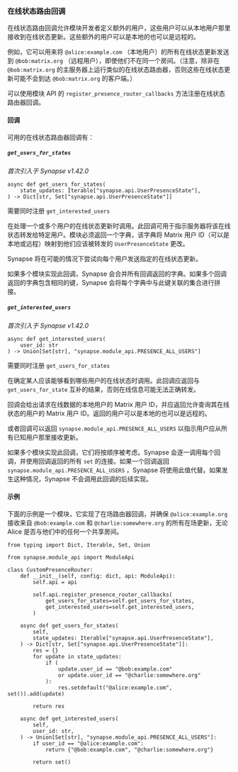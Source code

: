 ﻿### 在线状态路由回调

在线状态路由回调允许模块开发者定义额外的用户，这些用户可以从本地用户那里接收到在线状态更新。这些额外的用户可以是本地的也可以是远程的。

例如，它可以用来将 `@alice:example.com` （本地用户）的所有在线状态更新发送到 `@bob:matrix.org` （远程用户），即使他们不在同一个房间。（注意，除非在 `@bob:matrix.org` 的主服务器上运行类似的在线状态路由器，否则这些在线状态更新可能不会到达 `@bob:matrix.org` 的客户端。）

可以使用模块 API 的 `register_presence_router_callbacks` 方法注册在线状态路由器回调。

#### 回调

可用的在线状态路由器回调有：

##### `get_users_for_states`

_首次引入于 Synapse v1.42.0_

```
async def get_users_for_states(
    state_updates: Iterable["synapse.api.UserPresenceState"],
) -> Dict[str, Set["synapse.api.UserPresenceState"]]
```

需要同时注册 `get_interested_users`

在处理一个或多个用户的在线状态更新时调用。此回调可用于指示服务器将该在线状态转发给特定用户。模块必须返回一个字典，该字典将 Matrix 用户 ID（可以是本地或远程）映射到他们应该被转发的 `UserPresenceState` 更改。

Synapse 将在可能的情况下尝试向每个用户发送指定的在线状态更新。

如果多个模块实现此回调，Synapse 会合并所有回调返回的字典。如果多个回调返回的字典包含相同的键，Synapse 会将每个字典中与此键关联的集合进行拼接。

##### `get_interested_users`

_首次引入于 Synapse v1.42.0_

```
async def get_interested_users(
    user_id: str
) -> Union[Set[str], "synapse.module_api.PRESENCE_ALL_USERS"]
```

需要同时注册 `get_users_for_states`

在确定某人应该能够看到哪些用户的在线状态时调用。此回调应返回与 `get_users_for_state` 互补的结果，否则在线信息可能无法正确转发。

回调会给出请求在线数据的本地用户的 Matrix 用户 ID，并应返回允许查询其在线状态的用户的 Matrix 用户 ID。返回的用户可以是本地的也可以是远程的。

或者回调可以返回 `synapse.module_api.PRESENCE_ALL_USERS` 以指示用户应从所有已知用户那里接收更新。

如果多个模块实现此回调，它们将按顺序被考虑。Synapse 会逐一调用每个回调，并使用回调返回的所有 `set` 的连接。如果一个回调返回 `synapse.module_api.PRESENCE_ALL_USERS` ，Synapse 将使用此值代替。如果发生这种情况，Synapse 不会调用此回调的后续实现。

#### 示例

下面的示例是一个模块，它实现了在场路由器回调，并确保 `@alice:example.org` 接收来自 `@bob:example.com` 和 `@charlie:somewhere.org` 的所有在场更新，无论 Alice 是否与他们中的任何一个共享房间。

```
from typing import Dict, Iterable, Set, Union

from synapse.module_api import ModuleApi

class CustomPresenceRouter:
    def __init__(self, config: dict, api: ModuleApi):
        self.api = api

        self.api.register_presence_router_callbacks(
            get_users_for_states=self.get_users_for_states,
            get_interested_users=self.get_interested_users,
        )

    async def get_users_for_states(
        self,
        state_updates: Iterable["synapse.api.UserPresenceState"],
    ) -> Dict[str, Set["synapse.api.UserPresenceState"]]:
        res = {}
        for update in state_updates:
            if (
                update.user_id == "@bob:example.com"
                or update.user_id == "@charlie:somewhere.org"
            ):
                res.setdefault("@alice:example.com", set()).add(update)

        return res

    async def get_interested_users(
        self,
        user_id: str,
    ) -> Union[Set[str], "synapse.module_api.PRESENCE_ALL_USERS"]:
        if user_id == "@alice:example.com":
            return {"@bob:example.com", "@charlie:somewhere.org"}

        return set()
```